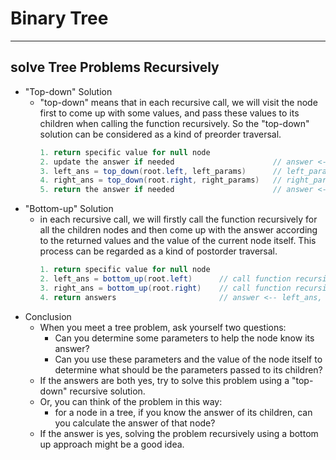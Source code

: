 # Binary Tree
---
## solve Tree Problems Recursively
- "Top-down" Solution
  - "top-down" means that in each recursive call, we will visit the node first to come up with some values, and pass these values to its children when calling the function recursively. So the "top-down" solution can be considered as a kind of preorder traversal.
    ```java
    1. return specific value for null node
    2. update the answer if needed                      // answer <-- params
    3. left_ans = top_down(root.left, left_params)      // left_params <-- root.val, params
    4. right_ans = top_down(root.right, right_params)   // right_params <-- root.val, params
    5. return the answer if needed                      // answer <-- left_ans, right_ans
    ```
- "Bottom-up" Solution
  - in each recursive call, we will firstly call the function recursively for all the children nodes and then come up with the answer according to the returned values and the value of the current node itself. This process can be regarded as a kind of postorder traversal.
    ```java
    1. return specific value for null node
    2. left_ans = bottom_up(root.left)      // call function recursively for left child
    3. right_ans = bottom_up(root.right)    // call function recursively for right child
    4. return answers                       // answer <-- left_ans, right_ans, root.val
    ```
- Conclusion
  - When you meet a tree problem, ask yourself two questions:
    - Can you determine some parameters to help the node know its answer?
    - Can you use these parameters and the value of the node itself to determine what should be the parameters passed to its children?
  - If the answers are both yes, try to solve this problem using a "top-down" recursive solution.
  - Or, you can think of the problem in this way:
    - for a node in a tree, if you know the answer of its children, can you calculate the answer of that node?
  - If the answer is yes, solving the problem recursively using a bottom up approach might be a good idea.
